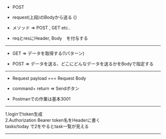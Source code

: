 - POST

- request(上段)のBodyから送る
{}

- メソッド => POST , GET etc..

- reqとresにHeader, Body　を付与する
---
- GET => データを取得する(1パターン)

- POST => データを送る、どこにどんなデータを送るかをBodyで指定する

---
- Request payload === Request Body

- command+ return => Sendボタン

- Postmanでの作業は基本3001

---

1.loginでtoken生成  
2.Authorization Bearer token名をHeaderに書く  
tasks/today で2をやるとtask一覧が見える

---